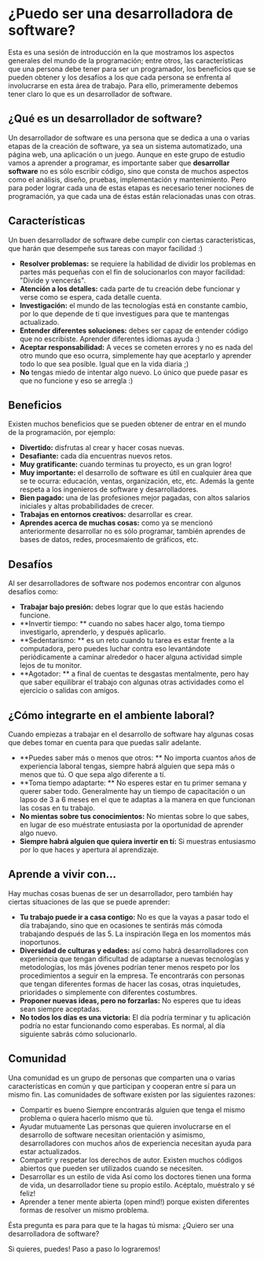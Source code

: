 ¿Puedo ser una desarrolladora de software?
===

Esta es una sesión de introducción en la que mostramos los aspectos generales del mundo de la programación; entre otros, las características que una persona debe tener para ser un programador, los beneficios que se pueden obtener y los desafíos a los que cada persona se enfrenta al involucrarse en esta área de trabajo. Para ello, primeramente debemos tener claro lo que es un desarrollador de software.

¿Qué es un desarrollador de software?
--
Un desarrollador de software es una persona que se dedica a una o varias etapas de la creación de software, ya sea un sistema automatizado, una página web, una aplicación o un juego. Aunque en este grupo de estudio vamos a aprender a programar, es importante saber que **desarrollar software** no es sólo escribir código, sino que consta de muchos aspectos como el análisis, diseño, pruebas, implementación y mantenimiento. Pero para poder lograr cada una de estas etapas es necesario tener nociones de programación, ya que cada una de éstas están relacionadas unas con otras.

Características
--
Un buen desarrollador de software debe cumplir con ciertas características, que harán que desempeñe sus tareas con mayor facilidad :)
- **Resolver problemas:** se requiere la habilidad de dividir los problemas en partes más pequeñas con el fin de solucionarlos con mayor facilidad: "Divide y vencerás".
- **Atención a los detalles:** cada parte de tu creación debe funcionar y verse como se espera, cada detalle cuenta.
- **Investigación:** el mundo de las tecnologías está en constante cambio, por lo que depende de tí que investigues para que te mantengas actualizado.
- **Entender diferentes soluciones:** debes ser capaz de entender código que no escribiste. Aprender diferentes idiomas ayuda :)
- **Aceptar responsabilidad:** A veces se cometen errores y no es nada del otro mundo que eso ocurra, simplemente hay que aceptarlo y aprender todo lo que sea posible. Igual que en la vida diaria ;)
- **No** tengas miedo de intentar algo nuevo. Lo único que puede pasar es que no funcione y eso se arregla :)

Beneficios
--
Existen muchos beneficios que se pueden obtener de entrar en el mundo de la programación, por ejemplo:
- **Divertido:** disfrutas al crear y hacer cosas nuevas.
- **Desafiante:** cada día encuentras nuevos retos.
- **Muy gratificante:** cuando terminas tu proyecto, es un gran logro!
- **Muy importante:** el desarrollo de software es útil en cualquier área que se te ocurra: educación, ventas, organización, etc, etc. Además la gente respeta a los ingenieros de software y desarrolladores.
- **Bien pagado:** una de las profesiones mejor pagadas, con altos salarios iniciales y altas probabilidades de crecer.
- **Trabajas en entornos creativos:** desarrollar es crear.
- **Aprendes acerca de muchas cosas:** como ya se mencionó anteriormente desarrollar no es sólo programar, también aprendes de bases de datos, redes, procesmaiento de gráficos, etc.

Desafíos
--
Al ser desarrolladores de software nos podemos encontrar con algunos desafíos como:
- **Trabajar bajo presión:** debes lograr que lo que estás haciendo funcione.
- **Invertir tiempo: ** cuando no sabes hacer algo, toma tiempo investigarlo, aprenderlo, y después aplicarlo.
- **Sedentarismo: ** es un reto cuando tu tarea es estar frente a la computadora, pero puedes luchar contra eso levantándote periódicamente a caminar alrededor o hacer alguna actividad simple lejos de tu monitor.
- **Agotador: ** a final de cuentas te desgastas mentalmente, pero hay que saber equilibrar el trabajo con algunas otras actividades como el ejercicio o salidas con amigos.

¿Cómo integrarte en el ambiente laboral?
--
Cuando empiezas a trabajar en el desarrollo de software hay algunas cosas que debes tomar en cuenta para que puedas salir adelante.
- **Puedes saber más o menos que otros: ** No importa cuantos años de experiencia laboral tengas, siempre habrá alguien que sepa más o menos que tú. O que sepa algo diferente a tí.
- **Toma tiempo adaptarte: ** No esperes estar en tu primer semana y querer saber todo. Generalmente hay un tiempo de capacitación o un lapso de 3 a 6 meses en el que te adaptas a la manera en que funcionan las cosas en tu trabajo.
- **No mientas sobre tus conocimientos:** No mientas sobre lo que sabes, en lugar de eso muéstrate entusiasta por la oportunidad de aprender algo nuevo.
- **Siempre habrá alguien que quiera invertir en tí:**  Si muestras entusiasmo por lo que haces y apertura al aprendizaje.

Aprende a vivir con...
--
Hay muchas cosas buenas de ser un desarrollador, pero también hay ciertas situaciones de las que se puede aprender:
- **Tu trabajo puede ir a casa contigo:**  No es que la vayas a pasar todo el día trabajando, sino que en ocasiones te sentirás más cómoda trabajando después de las 5.  La inspiración llega en los momentos más inoportunos.
- **Diversidad de culturas y edades:** así como habrá desarrolladores con experiencia que tengan dificultad de adaptarse a nuevas tecnologías y metodologías, los más jóvenes podrían tener menos respeto por los procedimientos a seguir en la empresa. Te encontrarás con personas que tengan diferentes formas de hacer las cosas, otras inquietudes, prioridades o simplemente con diferentes costumbres.
- **Proponer nuevas ideas, pero no forzarlas:** No esperes que tu ideas sean siempre aceptadas.
- **No todos los días es una victoria:** El día podría terminar y tu aplicación podría no estar funcionando como esperabas. Es normal, al día siguiente sabrás cómo solucionarlo.

Comunidad
--
Una comunidad es un grupo de personas que comparten una o varias características en común y que participan y cooperan entre sí para un mismo fin. Las comunidades de software existen por las siguientes razones:
- Compartir es bueno
Siempre encontrarás alguien que tenga el mismo problema o quiera hacerlo mismo que tú.
- Ayudar mutuamente
Las personas que quieren involucrarse en el desarrollo de software necesitan orientación y asimismo, desarrolladores con muchos años de experiencia necesitan ayuda para estar actualizados. 
- Compartir y respetar los derechos de autor. 
Existen muchos códigos abiertos que pueden ser utilizados cuando se necesiten.
- Desarrollar es un estilo de vida
Así como los doctores tienen una forma de vida, un desarrollador tiene su propio estilo. Acéptalo, muéstralo y sé feliz!
- Aprender a tener mente abierta (open mind!) porque existen diferentes formas de resolver un mismo problema.

Ésta pregunta es para para que te la hagas tú misma:
¿Quiero ser una desarrolladora de software?

Si quieres, puedes! Paso a paso lo lograremos!